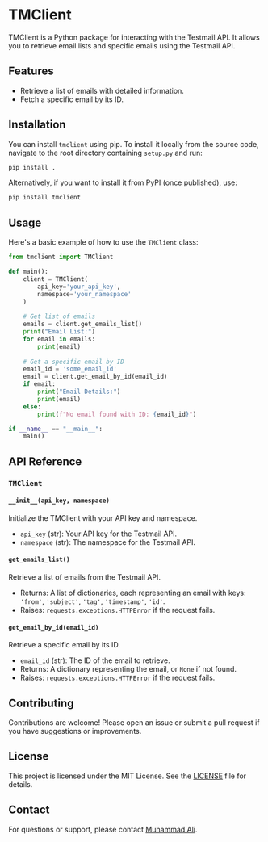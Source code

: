 # TMClient

TMClient is a Python package for interacting with the Testmail API. It allows you to retrieve email lists and specific emails using the Testmail API.

## Features

- Retrieve a list of emails with detailed information.
- Fetch a specific email by its ID.

## Installation

You can install `tmclient` using pip. To install it locally from the source code, navigate to the root directory containing `setup.py` and run:

```bash
pip install .
```

Alternatively, if you want to install it from PyPI (once published), use:

```bash
pip install tmclient
```

## Usage

Here's a basic example of how to use the `TMClient` class:

```python
from tmclient import TMClient

def main():
    client = TMClient(
        api_key='your_api_key',
        namespace='your_namespace'
    )
    
    # Get list of emails
    emails = client.get_emails_list()
    print("Email List:")
    for email in emails:
        print(email)
    
    # Get a specific email by ID
    email_id = 'some_email_id'
    email = client.get_email_by_id(email_id)
    if email:
        print("Email Details:")
        print(email)
    else:
        print(f"No email found with ID: {email_id}")

if __name__ == "__main__":
    main()
```

## API Reference

### `TMClient`

#### `__init__(api_key, namespace)`

Initialize the TMClient with your API key and namespace.

- `api_key` (str): Your API key for the Testmail API.
- `namespace` (str): The namespace for the Testmail API.

#### `get_emails_list()`

Retrieve a list of emails from the Testmail API.

- Returns: A list of dictionaries, each representing an email with keys: `'from'`, `'subject'`, `'tag'`, `'timestamp'`, `'id'`.
- Raises: `requests.exceptions.HTTPError` if the request fails.

#### `get_email_by_id(email_id)`

Retrieve a specific email by its ID.

- `email_id` (str): The ID of the email to retrieve.
- Returns: A dictionary representing the email, or `None` if not found.
- Raises: `requests.exceptions.HTTPError` if the request fails.

## Contributing

Contributions are welcome! Please open an issue or submit a pull request if you have suggestions or improvements.

## License

This project is licensed under the MIT License. See the [LICENSE](LICENSE) file for details.

## Contact

For questions or support, please contact [Muhammad Ali](mailto:muhammad_alil@workmail.com.com).